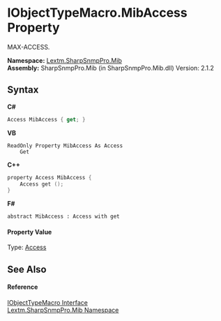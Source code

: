 # IObjectTypeMacro.MibAccess Property 
 

MAX-ACCESS.

**Namespace:**&nbsp;<a href="N_Lextm_SharpSnmpPro_Mib">Lextm.SharpSnmpPro.Mib</a><br />**Assembly:**&nbsp;SharpSnmpPro.Mib (in SharpSnmpPro.Mib.dll) Version: 2.1.2

## Syntax

**C#**<br />
``` C#
Access MibAccess { get; }
```

**VB**<br />
``` VB
ReadOnly Property MibAccess As Access
	Get
```

**C++**<br />
``` C++
property Access MibAccess {
	Access get ();
}
```

**F#**<br />
``` F#
abstract MibAccess : Access with get

```


#### Property Value
Type: <a href="T_Lextm_SharpSnmpPro_Mib_Access">Access</a>

## See Also


#### Reference
<a href="T_Lextm_SharpSnmpPro_Mib_IObjectTypeMacro">IObjectTypeMacro Interface</a><br /><a href="N_Lextm_SharpSnmpPro_Mib">Lextm.SharpSnmpPro.Mib Namespace</a><br />